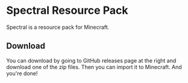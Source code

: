 # Spectral Resource Pack
Spectral is a resource pack for Minecraft.

## Download
You can download by going to GitHub releases page at the right and download one of the zip files. Then you can import it to Minecraft. And you're done!
